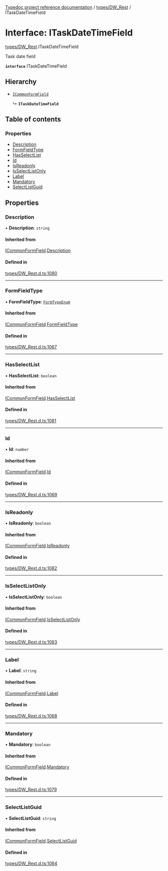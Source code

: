 [Typedoc project reference documentation](../README.md) / [types/DW_Rest](../modules/types_dw_rest.md) / ITaskDateTimeField

# Interface: ITaskDateTimeField

[types/DW_Rest](../modules/types_dw_rest.md).ITaskDateTimeField

Task date field

**`interface`** ITaskDateTimeField

## Hierarchy

- [`ICommonFormField`](types_dw_rest.icommonformfield.md)

  ↳ **`ITaskDateTimeField`**

## Table of contents

### Properties

- [Description](types_dw_rest.itaskdatetimefield.md#description)
- [FormFieldType](types_dw_rest.itaskdatetimefield.md#formfieldtype)
- [HasSelectList](types_dw_rest.itaskdatetimefield.md#hasselectlist)
- [Id](types_dw_rest.itaskdatetimefield.md#id)
- [IsReadonly](types_dw_rest.itaskdatetimefield.md#isreadonly)
- [IsSelectListOnly](types_dw_rest.itaskdatetimefield.md#isselectlistonly)
- [Label](types_dw_rest.itaskdatetimefield.md#label)
- [Mandatory](types_dw_rest.itaskdatetimefield.md#mandatory)
- [SelectListGuid](types_dw_rest.itaskdatetimefield.md#selectlistguid)

## Properties

### Description

• **Description**: `string`

#### Inherited from

[ICommonFormField](types_dw_rest.icommonformfield.md).[Description](types_dw_rest.icommonformfield.md#description)

#### Defined in

[types/DW_Rest.d.ts:1080](https://github.com/DocuWare/REST-Sample-TS/blob/828b3d4/src/types/DW_Rest.d.ts#L1080)

___

### FormFieldType

• **FormFieldType**: [`FormTypeEnum`](../enums/types_dw_rest.formtypeenum.md)

#### Inherited from

[ICommonFormField](types_dw_rest.icommonformfield.md).[FormFieldType](types_dw_rest.icommonformfield.md#formfieldtype)

#### Defined in

[types/DW_Rest.d.ts:1067](https://github.com/DocuWare/REST-Sample-TS/blob/828b3d4/src/types/DW_Rest.d.ts#L1067)

___

### HasSelectList

• **HasSelectList**: `boolean`

#### Inherited from

[ICommonFormField](types_dw_rest.icommonformfield.md).[HasSelectList](types_dw_rest.icommonformfield.md#hasselectlist)

#### Defined in

[types/DW_Rest.d.ts:1081](https://github.com/DocuWare/REST-Sample-TS/blob/828b3d4/src/types/DW_Rest.d.ts#L1081)

___

### Id

• **Id**: `number`

#### Inherited from

[ICommonFormField](types_dw_rest.icommonformfield.md).[Id](types_dw_rest.icommonformfield.md#id)

#### Defined in

[types/DW_Rest.d.ts:1069](https://github.com/DocuWare/REST-Sample-TS/blob/828b3d4/src/types/DW_Rest.d.ts#L1069)

___

### IsReadonly

• **IsReadonly**: `boolean`

#### Inherited from

[ICommonFormField](types_dw_rest.icommonformfield.md).[IsReadonly](types_dw_rest.icommonformfield.md#isreadonly)

#### Defined in

[types/DW_Rest.d.ts:1082](https://github.com/DocuWare/REST-Sample-TS/blob/828b3d4/src/types/DW_Rest.d.ts#L1082)

___

### IsSelectListOnly

• **IsSelectListOnly**: `boolean`

#### Inherited from

[ICommonFormField](types_dw_rest.icommonformfield.md).[IsSelectListOnly](types_dw_rest.icommonformfield.md#isselectlistonly)

#### Defined in

[types/DW_Rest.d.ts:1083](https://github.com/DocuWare/REST-Sample-TS/blob/828b3d4/src/types/DW_Rest.d.ts#L1083)

___

### Label

• **Label**: `string`

#### Inherited from

[ICommonFormField](types_dw_rest.icommonformfield.md).[Label](types_dw_rest.icommonformfield.md#label)

#### Defined in

[types/DW_Rest.d.ts:1068](https://github.com/DocuWare/REST-Sample-TS/blob/828b3d4/src/types/DW_Rest.d.ts#L1068)

___

### Mandatory

• **Mandatory**: `boolean`

#### Inherited from

[ICommonFormField](types_dw_rest.icommonformfield.md).[Mandatory](types_dw_rest.icommonformfield.md#mandatory)

#### Defined in

[types/DW_Rest.d.ts:1079](https://github.com/DocuWare/REST-Sample-TS/blob/828b3d4/src/types/DW_Rest.d.ts#L1079)

___

### SelectListGuid

• **SelectListGuid**: `string`

#### Inherited from

[ICommonFormField](types_dw_rest.icommonformfield.md).[SelectListGuid](types_dw_rest.icommonformfield.md#selectlistguid)

#### Defined in

[types/DW_Rest.d.ts:1084](https://github.com/DocuWare/REST-Sample-TS/blob/828b3d4/src/types/DW_Rest.d.ts#L1084)
